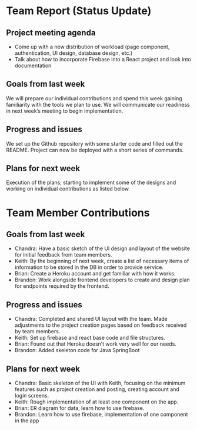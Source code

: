 # Team Report (Status Update)
## Project meeting agenda
* Come up with a new distribution of workload (page component, authentication, UI design, database design, etc.)
* Talk about how to incorporate Firebase into a React project and look into documentation

## Goals from last week
We will prepare our individual contributions and spend this week gaining familiarity with the tools we plan to use. We will communicate our readiness in next week’s meeting to begin implementation.

## Progress and issues
We set up the Github repository with some starter code and filled out the README. Project can now be deployed with a short series of commands.

## Plans for next week
Execution of the plans; starting to implement some of the designs and working on individual contributions as listed below.

# Team Member Contributions
## Goals from last week
* Chandra: Have a basic sketch of the UI design and layout of the website for initial feedback from team members.
* Keith: By the beginning of next week, create a list of necessary items of information to be stored in the DB in order to provide service.
* Brian: Create a Heroku account and get familiar with how it works.
* Brandon: Work alongside frontend developers to create and design plan for endpoints required by the frontend.

## Progress and issues
* Chandra: Completed and shared UI layout with the team. Made adjustments to the project creation pages based on feedback received by team members.
* Keith: Set up firebase and react base code and file structures.
* Brian: Found out that Heroku doesn’t work very well for our needs.
* Brandon: Added skeleton code for Java SpringBoot

## Plans for next week
* Chandra: Basic skeleton of the UI with Keith, focusing on the minimum features such as project creation and posting, creating account and login screens.
* Keith: Rough implementation of at least one component on the app.
* Brian: ER diagram for data, learn how to use firebase.
* Brandon: Learn how to use firebase, implementation of one component in the app

